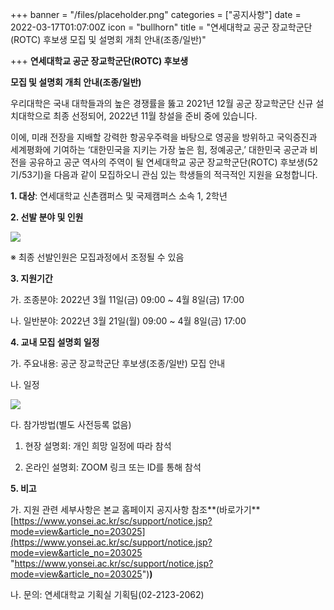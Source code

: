 +++
banner = "/files/placeholder.png"
categories = ["공지사항"]
date = 2022-03-17T01:07:00Z
icon = "bullhorn"
title = "연세대학교 공군 장교학군단(ROTC) 후보생  모집 및 설명회 개최 안내(조종/일반)"

+++
**연세대학교 공군 장교학군단(ROTC) 후보생**

**모집 및 설명회 개최 안내(조종/일반)**

우리대학은 국내 대학들과의 높은 경쟁률을 뚫고 2021년 12월 공군 장교학군단 신규 설치대학으로 최종 선정되어, 2022년 11월 창설을 준비 중에 있습니다.

이에, 미래 전장을 지배할 강력한 항공우주력을 바탕으로 영공을 방위하고 국익증진과 세계평화에 기여하는 ‘대한민국을 지키는 가장 높은 힘, 정예공군,’ 대한민국 공군과 비전을 공유하고 공군 역사의 주역이 될 연세대학교 공군 장교학군단(ROTC) 후보생(52기/53기)을 다음과 같이 모집하오니 관심 있는 학생들의 적극적인 지원을 요청합니다.

**1. 대상**: 연세대학교 신촌캠퍼스 및 국제캠퍼스 소속 1, 2학년

**2. 선발 분야 및 인원**

![](/files/20220317_095503.png)

※ 최종 선발인원은 모집과정에서 조정될 수 있음

**3. 지원기간**

가. 조종분야: 2022년 3월 11일(금) 09:00 \~ 4월 8일(금) 17:00

나. 일반분야: 2022년 3월 21일(월) 09:00 \~ 4월 8일(금) 17:00

**4. 교내 모집 설명회 일정**

가. 주요내용: 공군 장교학군단 후보생(조종/일반) 모집 안내

나. 일정

![](/files/20220317_095643.png)

다. 참가방법(별도 사전등록 없음)

1) 현장 설명회: 개인 희망 일정에 따라 참석

2) 온라인 설명회: ZOOM 링크 또는 ID를 통해 참석

**5. 비고**

가. 지원 관련 세부사항은 본교 홈페이지 공지사항 참조**(바로가기**[https://www.yonsei.ac.kr/sc/support/notice.jsp?mode=view&article_no=203025](https://www.yonsei.ac.kr/sc/support/notice.jsp?mode=view&article_no=203025 "https://www.yonsei.ac.kr/sc/support/notice.jsp?mode=view&article_no=203025")**)**

나. 문의: 연세대학교 기획실 기획팀(02-2123-2062)